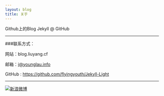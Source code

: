 ```yaml
---
layout: blog
title: 关于
---
```

	
		
		
Github上的Blog Jekyll @ GitHub

---

###联系方式：

网站：blog.liuyang.cf

邮箱：i@younglau.info	

GitHub : https://github.com/flyingyouth/Jekyll-Light

----


[![新浪微博](http://service.t.sina.com.cn/widget/qmd/3177171815/f78fbcd2/1.png)](http://weibo.com/u/3177171815)
